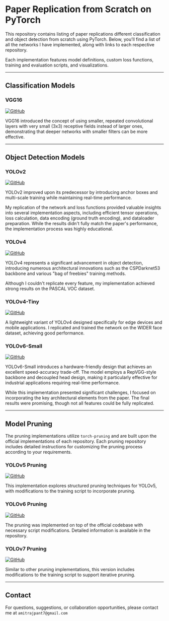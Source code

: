 # Paper Replication from Scratch on PyTorch


This repository contains listing of paper replications different classification and object detection from scratch using PyTorch. Below, you’ll find a list of all the networks I have implemented, along with links to each respective repository.

Each implementation features model definitions, custom loss functions, training and evaluation scripts, and visualizations. 


---
## Classification Models

### VGG16
[![GitHub](https://img.shields.io/badge/GitHub-View_on_GitHub-blue?logo=GitHub)](https://github.com/Yolov2-Pytorch-Scratch)

VGG16 introduced the concept of using smaller, repeated convolutional layers with very small (3x3) receptive fields instead of larger ones, demonstrating that deeper networks with smaller filters can be more effective.

---
## Object Detection Models

### YOLOv2
[![GitHub](https://img.shields.io/badge/GitHub-View_on_GitHub-blue?logo=GitHub)](https://github.com/Yolov2-Pytorch-Scratch)

YOLOv2 improved upon its predecessor by introducing anchor boxes and multi-scale training while maintaining real-time performance. 

My replication of the network and loss functions provided valuable insights into several implementation aspects, including efficient tensor operations, loss calculation, data encoding (ground truth encoding), and dataloader preparation. While the results didn't fully match the paper's performance, the implementation process was highly educational.

### YOLOv4
[![GitHub](https://img.shields.io/badge/GitHub-View_on_GitHub-blue?logo=GitHub)](https://github.com/YoloV4_Pytorch)

YOLOv4 represents a significant advancement in object detection, introducing numerous architectural innovations such as the CSPDarknet53 backbone and various "bag of freebies" training methods. 

Although I couldn't replicate every feature, my implementation achieved strong results on the PASCAL VOC dataset.

### YOLOv4-Tiny
[![GitHub](https://img.shields.io/badge/GitHub-View_on_GitHub-blue?logo=GitHub)](https://github.com/TinyYolov4-Pytorch)

A lightweight variant of YOLOv4 designed specifically for edge devices and mobile applications. I replicated and trained the network on the WIDER face dataset, achieving good performance.

### YOLOv6-Small
[![GitHub](https://img.shields.io/badge/GitHub-View_on_GitHub-blue?logo=GitHub)](https://github.com/Yolov6-Small)

YOLOv6-Small introduces a hardware-friendly design that achieves an excellent speed-accuracy trade-off. The model employs a RepVGG-style backbone and decoupled head design, making it particularly effective for industrial applications requiring real-time performance. 

While this implementation presented significant challenges, I focused on incorporating the key architectural elements from the paper. The final results were promising, though not all features could be fully replicated.

--- 

## Model Pruning
The pruning implementations utilize `torch-pruning` and are built upon the official implementations of each repository. Each pruning repository includes detailed instructions for customizing the pruning process according to your requirements.

### YOLOv5 Pruning
[![GitHub](https://img.shields.io/badge/GitHub-View_on_GitHub-blue?logo=GitHub)](https://github.com/Yolov5_prune)

This implementation explores structured pruning techniques for YOLOv5, with modifications to the training script to incorporate pruning.

### YOLOv6 Pruning
[![GitHub](https://img.shields.io/badge/GitHub-View_on_GitHub-blue?logo=GitHub)](https://github.com/Yolov6_Prune)

The pruning was implemented on top of the official codebase with necessary script modifications. Detailed information is available in the repository.

### YOLOv7 Pruning
[![GitHub](https://img.shields.io/badge/GitHub-View_on_GitHub-blue?logo=GitHub)](https://github.com/YOLOv7_Prune)

Similar to other pruning implementations, this version includes modifications to the training script to support iterative pruning.

---

## Contact
For questions, suggestions, or collaboration opportunities, please contact me at `amitrajpant7@gmail.com`